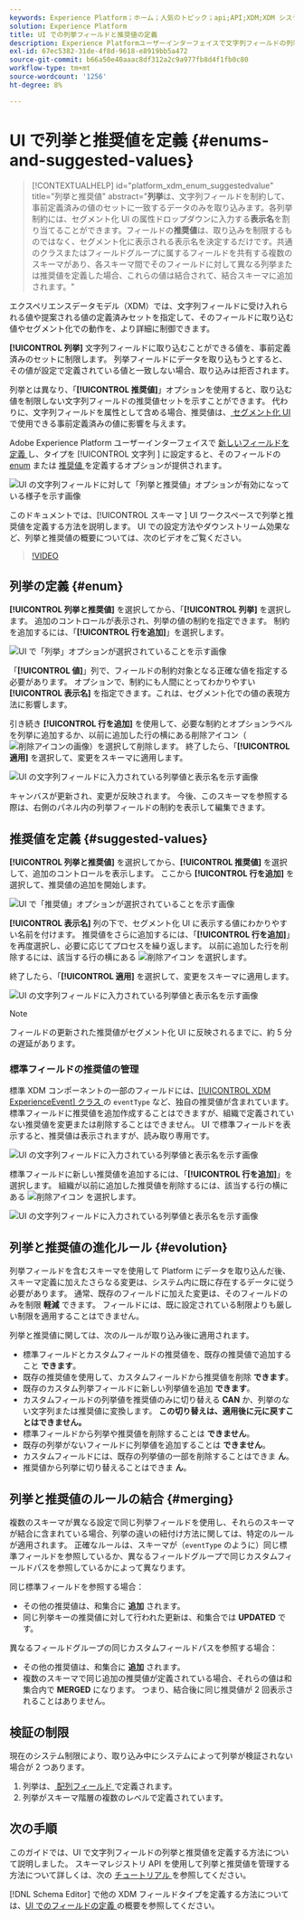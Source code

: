 ```yaml
---
keywords: Experience Platform；ホーム；人気のトピック；api;API;XDM;XDM システム；エクスペリエンスデータモデル；データモデル；ui；ワークスペース；列挙；フィールド；
solution: Experience Platform
title: UI での列挙フィールドと推奨値の定義
description: Experience Platformユーザーインターフェイスで文字列フィールドの列挙と推奨値を定義する方法について説明します。
exl-id: 67ec5382-31de-4f8d-9618-e8919bb5a472
source-git-commit: b66a50e40aaac8df312a2c9a977fb8d4f1fb0c80
workflow-type: tm+mt
source-wordcount: '1256'
ht-degree: 8%

---
```


# UI で列挙と推奨値を定義 {#enums-and-suggested-values}

>[!CONTEXTUALHELP]
>id="platform_xdm_enum_suggestedvalue"
>title="列挙と推奨値"
>abstract="**列挙**&#x200B;は、文字列フィールドを制約して、事前定義済みの値のセットに一致するデータのみを取り込みます。各列挙制約には、セグメント化 UI の属性ドロップダウンに入力する&#x200B;**表示名**&#x200B;を割り当てることができます。フィールドの&#x200B;**推奨値**&#x200B;は、取り込みを制限するものではなく、セグメント化に表示される表示名を決定するだけです。共通のクラスまたはフィールドグループに属するフィールドを共有する複数のスキーマがあり、各スキーマ間でそのフィールドに対して異なる列挙または推奨値を定義した場合、これらの値は結合されて、結合スキーマに追加されます。"

エクスペリエンスデータモデル（XDM）では、文字列フィールドに受け入れられる値や提案される値の定義済みセットを指定して、そのフィールドに取り込む値やセグメント化での動作を、より詳細に制御できます。

**[!UICONTROL 列挙]** 文字列フィールドに取り込むことができる値を、事前定義済みのセットに制限します。 列挙フィールドにデータを取り込もうとすると、その値が設定で定義されている値と一致しない場合、取り込みは拒否されます。

列挙とは異なり、「**[!UICONTROL 推奨値]**」オプションを使用すると、取り込む値を制限しない文字列フィールドの推奨値セットを示すことができます。 代わりに、文字列フィールドを属性として含める場合、推奨値は、[ セグメント化 UI](../../../segmentation/ui/overview.md) で使用できる事前定義済みの値に影響を与えます。

Adobe Experience Platform ユーザーインターフェイスで [ 新しいフィールドを定義 ](./overview.md#define) し、タイプを [!UICONTROL  文字列 ] に設定すると、そのフィールドの [enum](#enum) または [ 推奨値 ](#suggested-values) を定義するオプションが提供されます。

![UI の文字列フィールドに対して「列挙と推奨値」オプションが有効になっている様子を示す画像 ](../../images/ui/fields/enum/enum-options-selected.png)

このドキュメントでは、[!UICONTROL  スキーマ ] UI ワークスペースで列挙と推奨値を定義する方法を説明します。 UI での設定方法やダウンストリーム効果など、列挙と推奨値の概要については、次のビデオをご覧ください。

>[!VIDEO](https://video.tv.adobe.com/v/3409501/?quality=12&learn=on)

## 列挙の定義 {#enum}

**[!UICONTROL 列挙と推奨値]** を選択してから、「**[!UICONTROL 列挙]** を選択します。 追加のコントロールが表示され、列挙の値の制約を指定できます。 制約を追加するには、「**[!UICONTROL 行を追加]**」を選択します。

![UI で「列挙」オプションが選択されていることを示す画像 ](../../images/ui/fields/enum/enum-add-row.png)

「**[!UICONTROL 値]**」列で、フィールドの制約対象となる正確な値を指定する必要があります。 オプションで、制約にも人間にとってわかりやすい **[!UICONTROL 表示名]** を指定できます。これは、セグメント化での値の表現方法に影響します。

引き続き **[!UICONTROL 行を追加]** を使用して、必要な制約とオプションラベルを列挙に追加するか、以前に追加した行の横にある削除アイコン（![ 削除アイコンの画像 ](../../images/ui/fields/enum/remove-icon.png)）を選択して削除します。 終了したら、「**[!UICONTROL 適用]** を選択して、変更をスキーマに適用します。

![UI の文字列フィールドに入力されている列挙値と表示名を示す画像 ](../../images/ui/fields/enum/enum-confirm.png)

キャンバスが更新され、変更が反映されます。 今後、このスキーマを参照する際は、右側のパネル内の列挙フィールドの制約を表示して編集できます。

## 推奨値を定義 {#suggested-values}

**[!UICONTROL 列挙と推奨値]** を選択してから、**[!UICONTROL 推奨値]** を選択して、追加のコントロールを表示します。 ここから **[!UICONTROL 行を追加]** を選択して、推奨値の追加を開始します。

![UI で「推奨値」オプションが選択されていることを示す画像 ](../../images/ui/fields/enum/suggested-add-row.png)

**[!UICONTROL 表示名]** 列の下で、セグメント化 UI に表示する値にわかりやすい名前を付けます。 推奨値をさらに追加するには、「**[!UICONTROL 行を追加]**」を再度選択し、必要に応じてプロセスを繰り返します。 以前に追加した行を削除するには、該当する行の横にある ![ 削除アイコン ](../../images/ui/fields/enum/remove-icon.png) を選択します。

終了したら、「**[!UICONTROL 適用]** を選択して、変更をスキーマに適用します。

![UI の文字列フィールドに入力されている列挙値と表示名を示す画像 ](../../images/ui/fields/enum/suggested-confirm.png)

>[!NOTE]
>
>フィールドの更新された推奨値がセグメント化 UI に反映されるまでに、約 5 分の遅延があります。

### 標準フィールドの推奨値の管理

標準 XDM コンポーネントの一部のフィールドには、[[!UICONTROL XDM ExperienceEvent] クラス ](../../classes/experienceevent.md) の `eventType` など、独自の推奨値が含まれています。 標準フィールドに推奨値を追加作成することはできますが、組織で定義されていない推奨値を変更または削除することはできません。 UI で標準フィールドを表示すると、推奨値は表示されますが、読み取り専用です。

![UI の文字列フィールドに入力されている列挙値と表示名を示す画像 ](../../images/ui/fields/enum/suggested-standard.png)

標準フィールドに新しい推奨値を追加するには、「**[!UICONTROL 行を追加]**」を選択します。 組織が以前に追加した推奨値を削除するには、該当する行の横にある ![ 削除アイコン ](../../images/ui/fields/enum/remove-icon.png) を選択します。

![UI の文字列フィールドに入力されている列挙値と表示名を示す画像 ](../../images/ui/fields/enum/suggested-standard-add.png)

<!-- ### Removing suggested values for standard fields

Only suggested values that you define can be removed from a standard field. Existing suggested values can be disabled so that they no longer appear in the segmentation dropdown, but they cannot be removed outright.

For example, consider a profile schema where the a suggested value for the standard `person.gender` field is disabled:

![Image showing the enum values and display names filled out for the string field in the UI](../../images/ui/fields/enum/standard-enum-disabled.png)

In this example, the display name "[!UICONTROL Non-specific]" is now disabled from being shown in the segmentation dropdown list. However, the value `non_specific` is still part of the list of enumerated fields and is therefore still allowed on ingestion. In other words, you cannot disable the actual enum value for the standard field as it would go against the principle of only allowing changes that make a field less restrictive.

See the [section below](#evolution) for more information on the rules for updating enums and suggested values for existing schema fields. -->

## 列挙と推奨値の進化ルール {#evolution}

列挙フィールドを含むスキーマを使用して Platform にデータを取り込んだ後、スキーマ定義に加えたさらなる変更は、システム内に既に存在するデータに従う必要があります。 通常、既存のフィールドに加えた変更は、そのフィールドのみを制限 **軽減** できます。 フィールドには、既に設定されている制限よりも厳しい制限を適用することはできません。

列挙と推奨値に関しては、次のルールが取り込み後に適用されます。

* 標準フィールドとカスタムフィールドの推奨値を、既存の推奨値で追加すること **できます**。
* 既存の推奨値を使用して、カスタムフィールドから推奨値を削除 **できます**。
* 既存のカスタム列挙フィールドに新しい列挙値を追加 **できます**。
* カスタムフィールドの列挙値を推奨値のみに切り替える **CAN** か、列挙のない文字列または推奨値に変換します。 **この切り替えは、適用後に元に戻すことはできません。**
* 標準フィールドから列挙や推奨値を削除することは **できません**。
* 既存の列挙がないフィールドに列挙値を追加することは **できません**。
* カスタムフィールドには、既存の列挙値の一部を削除することはできま **ん**。
* 推奨値から列挙に切り替えることはできま **ん**。

## 列挙と推奨値のルールの結合 {#merging}

複数のスキーマが異なる設定で同じ列挙フィールドを使用し、それらのスキーマが結合に含まれている場合、列挙の違いの紐付け方法に関しては、特定のルールが適用されます。 正確なルールは、スキーマが（`eventType` のように）同じ標準フィールドを参照しているか、異なるフィールドグループで同じカスタムフィールドパスを参照しているかによって異なります。

同じ標準フィールドを参照する場合：

* その他の推奨値は、和集合に **追加** されます。
* 同じ列挙キーの推奨値に対して行われた更新は、和集合では **UPDATED** です。

異なるフィールドグループの同じカスタムフィールドパスを参照する場合：

* その他の推奨値は、和集合に **追加** されます。
* 複数のスキーマで同じ追加の推奨値が定義されている場合、それらの値は和集合内で **MERGED** になります。 つまり、結合後に同じ推奨値が 2 回表示されることはありません。

## 検証の制限

現在のシステム制限により、取り込み中にシステムによって列挙が検証されない場合が 2 つあります。

1. 列挙は、[ 配列フィールド ](./array.md) で定義されます。
1. 列挙がスキーマ階層の複数のレベルで定義されています。

## 次の手順

このガイドでは、UI で文字列フィールドの列挙と推奨値を定義する方法について説明しました。 スキーマレジストリ API を使用して列挙と推奨値を管理する方法について詳しくは、次の [ チュートリアル ](../../tutorials/suggested-values.md) を参照してください。

[!DNL Schema Editor] で他の XDM フィールドタイプを定義する方法については、[UI でのフィールドの定義 ](./overview.md#special) の概要を参照してください。
